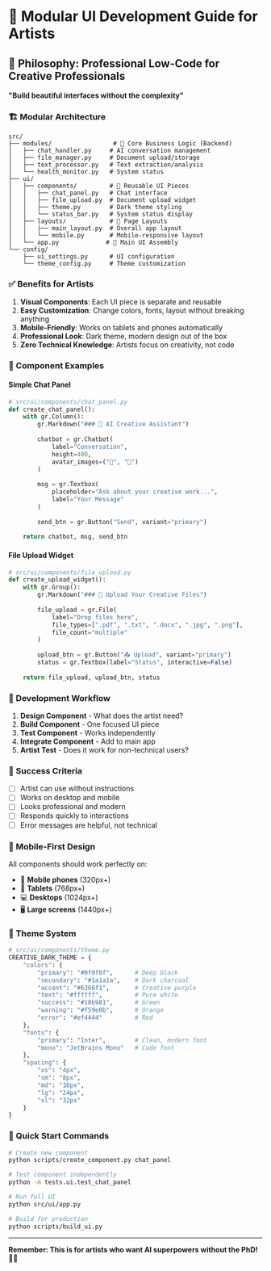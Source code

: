 # 🎨 Modular UI Development Guide for Artists

## 🎯 Philosophy: Professional Low-Code for Creative Professionals

**"Build beautiful interfaces without the complexity"**

### 🏗️ Modular Architecture

```
src/
├── modules/                 # 🧩 Core Business Logic (Backend)
│   ├── chat_handler.py     # AI conversation management
│   ├── file_manager.py     # Document upload/storage
│   ├── text_processor.py   # Text extraction/analysis
│   └── health_monitor.py   # System status
├── ui/
│   ├── components/         # 🎨 Reusable UI Pieces
│   │   ├── chat_panel.py   # Chat interface
│   │   ├── file_upload.py  # Document upload widget
│   │   ├── theme.py        # Dark theme styling
│   │   └── status_bar.py   # System status display
│   ├── layouts/            # 📱 Page Layouts
│   │   ├── main_layout.py  # Overall app layout
│   │   └── mobile.py       # Mobile-responsive layout
│   └── app.py             # 🚀 Main UI Assembly
└── config/
    ├── ui_settings.py      # UI configuration
    └── theme_config.py     # Theme customization
```

### ✅ Benefits for Artists

1. **Visual Components**: Each UI piece is separate and reusable
2. **Easy Customization**: Change colors, fonts, layout without breaking anything
3. **Mobile-Friendly**: Works on tablets and phones automatically
4. **Professional Look**: Dark theme, modern design out of the box
5. **Zero Technical Knowledge**: Artists focus on creativity, not code

### 🎨 Component Examples

#### Simple Chat Panel
```python
# src/ui/components/chat_panel.py
def create_chat_panel():
    with gr.Column():
        gr.Markdown("### 💬 AI Creative Assistant")
        
        chatbot = gr.Chatbot(
            label="Conversation",
            height=400,
            avatar_images=("🎨", "🤖")
        )
        
        msg = gr.Textbox(
            placeholder="Ask about your creative work...",
            label="Your Message"
        )
        
        send_btn = gr.Button("Send", variant="primary")
    
    return chatbot, msg, send_btn
```

#### File Upload Widget
```python
# src/ui/components/file_upload.py
def create_upload_widget():
    with gr.Group():
        gr.Markdown("### 📁 Upload Your Creative Files")
        
        file_upload = gr.File(
            label="Drop files here",
            file_types=[".pdf", ".txt", ".docx", ".jpg", ".png"],
            file_count="multiple"
        )
        
        upload_btn = gr.Button("📤 Upload", variant="primary")
        status = gr.Textbox(label="Status", interactive=False)
    
    return file_upload, upload_btn, status
```

### 🚀 Development Workflow

1. **Design Component** - What does the artist need?
2. **Build Component** - One focused UI piece
3. **Test Component** - Works independently
4. **Integrate Component** - Add to main app
5. **Artist Test** - Does it work for non-technical users?

### 🎯 Success Criteria

- [ ] Artist can use without instructions
- [ ] Works on desktop and mobile
- [ ] Looks professional and modern
- [ ] Responds quickly to interactions
- [ ] Error messages are helpful, not technical

### 📱 Mobile-First Design

All components should work perfectly on:
- 📱 **Mobile phones** (320px+)
- 📱 **Tablets** (768px+)  
- 💻 **Desktops** (1024px+)
- 🖥️ **Large screens** (1440px+)

### 🎨 Theme System

```python
# src/ui/components/theme.py
CREATIVE_DARK_THEME = {
    "colors": {
        "primary": "#0f0f0f",      # Deep black
        "secondary": "#1a1a1a",    # Dark charcoal
        "accent": "#6366f1",       # Creative purple
        "text": "#ffffff",         # Pure white
        "success": "#10b981",      # Green
        "warning": "#f59e0b",      # Orange
        "error": "#ef4444"         # Red
    },
    "fonts": {
        "primary": "Inter",        # Clean, modern font
        "mono": "JetBrains Mono"   # Code font
    },
    "spacing": {
        "xs": "4px",
        "sm": "8px", 
        "md": "16px",
        "lg": "24px",
        "xl": "32px"
    }
}
```

### 🔧 Quick Start Commands

```bash
# Create new component
python scripts/create_component.py chat_panel

# Test component independently  
python -m tests.ui.test_chat_panel

# Run full UI
python src/ui/app.py

# Build for production
python scripts/build_ui.py
```

---

**Remember: This is for artists who want AI superpowers without the PhD!** 🎨✨
